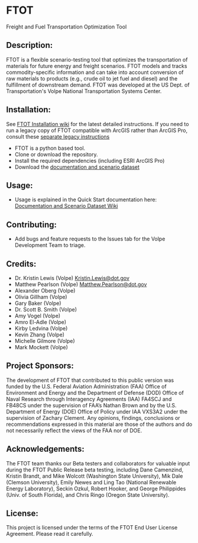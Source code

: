 # FTOT 
Freight and Fuel Transportation Optimization Tool 

## Description:
FTOT is a flexible scenario-testing tool that optimizes the transportation of materials for future energy and freight
scenarios.  FTOT models and tracks commodity-specific information and can take into account conversion  of raw materials to products (e.g., crude oil to jet fuel and diesel) and the fulfillment of downstream demand. FTOT was developed at the US Dept. of Transportation's Volpe National Transportation Systems Center.

## Installation: 
See [FTOT Installation wiki](https://github.com/VolpeUSDOT/FTOT-Public/wiki/FTOT-Installation-Guide) for the latest detailed instructions. If you need to run a legacy copy of FTOT compatible with ArcGIS rather than ArcGIS Pro, consult these [separate legacy instructions](https://github.com/VolpeUSDOT/FTOT-Public/wiki/FTOT-Installation-Guide-(ArcGIS-Legacy)) 
* FTOT is a python based tool. 
* Clone or download the repository.
* Install the required dependencies (including ESRI ArcGIS Pro)
* Download the [documentation and scenario dataset](https://github.com/VolpeUSDOT/FTOT-Public/wiki/Documentation-and-Scenario-Datasets)

## Usage:
* Usage is explained in the Quick Start documentation here: [Documentation and Scenario Dataset Wiki](https://github.com/VolpeUSDOT/FTOT-Public/wiki/Documentation-and-Scenario-Datasets)

## Contributing: 
* Add bugs and feature requests to the Issues tab for the Volpe Development Team to triage.

## Credits: 
* Dr. Kristin Lewis (Volpe) <Kristin.Lewis@dot.gov>
* Matthew Pearlson (Volpe) <Matthew.Pearlson@dot.gov> 
* Alexander Oberg (Volpe) 
* Olivia Gillham (Volpe) 
* Gary Baker (Volpe) 
* Dr. Scott B. Smith (Volpe) 
* Amy Vogel (Volpe)
* Amro El-Adle (Volpe)
* Kirby Ledvina (Volpe)
* Kevin Zhang (Volpe)
* Michelle Gilmore (Volpe) 
* Mark Mockett (Volpe)

## Project Sponsors:
The development of FTOT that contributed to this public version was funded by the U.S. Federal Aviation Administration (FAA) Office of Environment and Energy and the Department of Defense (DOD) Office of Naval Research through Interagency Agreements (IAA) FA4SCJ and FB48CS under the supervision of FAA’s Nathan Brown and by the U.S. Department of Energy (DOE) Office of Policy under IAA VXS3A2 under the supervision of Zachary Clement. Any opinions, findings, conclusions or recommendations expressed in this material are those of the authors and do not necessarily reflect the views of the FAA nor of DOE.

## Acknowledgements:
The FTOT team thanks our Beta testers and collaborators for valuable input during the FTOT Public Release beta testing, including Dane Camenzind, Kristin Brandt, and Mike Wolcott (Washington State University), Mik Dale (Clemson University), Emily Newes and Ling Tao (National Renewable Energy Laboratory), Seckin Ozkul, Robert Hooker, and George Philippides (Univ. of South Florida), and Chris Ringo (Oregon State University).

## License: 
This project is licensed under the terms of the FTOT End User License Agreement. Please read it carefully.
